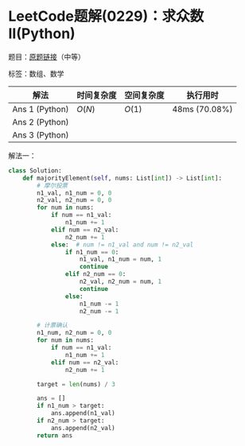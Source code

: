 # LeetCode题解(0229)：求众数II(Python)

题目：[原题链接](https://leetcode-cn.com/problems/majority-element-ii/)（中等）

标签：数组、数学

| 解法           | 时间复杂度 | 空间复杂度 | 执行用时      |
| -------------- | ---------- | ---------- | ------------- |
| Ans 1 (Python) | $O(N)$     | $O(1)$     | 48ms (70.08%) |
| Ans 2 (Python) |            |            |               |
| Ans 3 (Python) |            |            |               |

解法一：

```python
class Solution:
    def majorityElement(self, nums: List[int]) -> List[int]:
        # 摩尔投票
        n1_val, n1_num = 0, 0
        n2_val, n2_num = 0, 0
        for num in nums:
            if num == n1_val:
                n1_num += 1
            elif num == n2_val:
                n2_num += 1
            else:  # num != n1_val and num != n2_val
                if n1_num == 0:
                    n1_val, n1_num = num, 1
                    continue
                elif n2_num == 0:
                    n2_val, n2_num = num, 1
                    continue
                else:
                    n1_num -= 1
                    n2_num -= 1

        # 计票确认
        n1_num, n2_num = 0, 0
        for num in nums:
            if num == n1_val:
                n1_num += 1
            elif num == n2_val:
                n2_num += 1

        target = len(nums) / 3

        ans = []
        if n1_num > target:
            ans.append(n1_val)
        if n2_num > target:
            ans.append(n2_val)
        return ans
```

